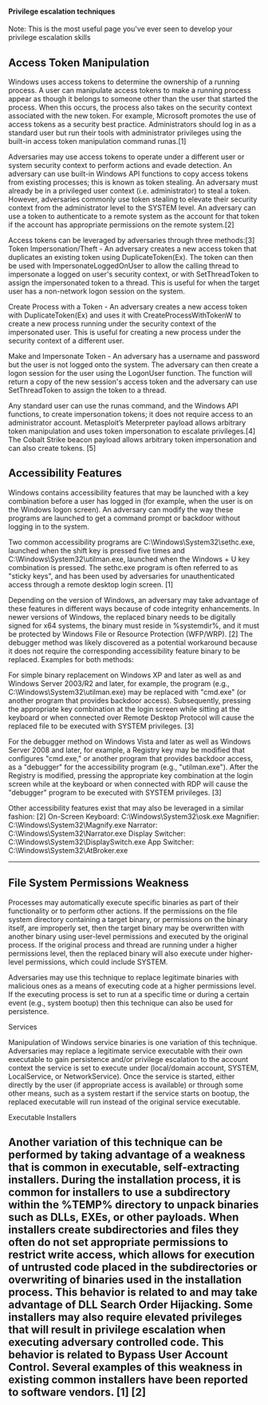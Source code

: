 #### Privilege escalation techniques

Note: This is the most useful page you've ever seen to develop your privilege escalation skills 


## Access Token Manipulation 
 Windows uses access tokens to determine the ownership of a running process. A user can manipulate access tokens to make a running process appear as though it belongs to someone other than the user that started the process. When this occurs, the process also takes on the security context associated with the new token. For example, Microsoft promotes the use of access tokens as a security best practice. Administrators should log in as a standard user but run their tools with administrator privileges using the built-in access token manipulation command runas.[1]
 
 Adversaries may use access tokens to operate under a different user or system security context to perform actions and evade detection. An adversary can use built-in Windows API functions to copy access tokens from existing processes; this is known as token stealing. An adversary must already be in a privileged user context (i.e. administrator) to steal a token. However, adversaries commonly use token stealing to elevate their security context from the administrator level to the SYSTEM level. An adversary can use a token to authenticate to a remote system as the account for that token if the account has appropriate permissions on the remote system.[2]
 
 Access tokens can be leveraged by adversaries through three methods:[3]
Token Impersonation/Theft - An adversary creates a new access token that duplicates an existing token using DuplicateToken(Ex). The token can then be used with ImpersonateLoggedOnUser to allow the calling thread to impersonate a logged on user's security context, or with SetThreadToken to assign the impersonated token to a thread. This is useful for when the target user has a non-network logon session on the system.


Create Process with a Token - An adversary creates a new access token with DuplicateToken(Ex) and uses it with CreateProcessWithTokenW to create a new process running under the security context of the impersonated user. This is useful for creating a new process under the security context of a different user.

Make and Impersonate Token - An adversary has a username and password but the user is not logged onto the system. The adversary can then create a logon session for the user using the LogonUser function. The function will return a copy of the new session's access token and the adversary can use SetThreadToken to assign the token to a thread.

Any standard user can use the runas command, and the Windows API functions, to create impersonation tokens; it does not require access to an administrator account.
Metasploit’s Meterpreter payload allows arbitrary token manipulation and uses token impersonation to escalate privileges.[4] The Cobalt Strike beacon payload allows arbitrary token impersonation and can also create tokens. [5]



## Accessibility Features 
 Windows contains accessibility features that may be launched with a key combination before a user has logged in (for example, when the user is on the Windows logon screen). An adversary can modify the way these programs are launched to get a command prompt or backdoor without logging in to the system.
 
Two common accessibility programs are C:\Windows\System32\sethc.exe, launched when the shift key is pressed five times and C:\Windows\System32\utilman.exe, launched when the Windows + U key combination is pressed. The sethc.exe program is often referred to as "sticky keys", and has been used by adversaries for unauthenticated access through a remote desktop login screen. [1]

Depending on the version of Windows, an adversary may take advantage of these features in different ways because of code integrity enhancements. In newer versions of Windows, the replaced binary needs to be digitally signed for x64 systems, the binary must reside in %systemdir%\, and it must be protected by Windows File or Resource Protection (WFP/WRP). [2] The debugger method was likely discovered as a potential workaround because it does not require the corresponding accessibility feature binary to be replaced. Examples for both methods:

For simple binary replacement on Windows XP and later as well as and Windows Server 2003/R2 and later, for example, the program (e.g., C:\Windows\System32\utilman.exe) may be replaced with "cmd.exe" (or another program that provides backdoor access). Subsequently, pressing the appropriate key combination at the login screen while sitting at the keyboard or when connected over Remote Desktop Protocol will cause the replaced file to be executed with SYSTEM privileges. [3]

For the debugger method on Windows Vista and later as well as Windows Server 2008 and later, for example, a Registry key may be modified that configures "cmd.exe," or another program that provides backdoor access, as a "debugger" for the accessibility program (e.g., "utilman.exe"). After the Registry is modified, pressing the appropriate key combination at the login screen while at the keyboard or when connected with RDP will cause the "debugger" program to be executed with SYSTEM privileges. [3]

Other accessibility features exist that may also be leveraged in a similar fashion: [2]
On-Screen Keyboard: C:\Windows\System32\osk.exe
Magnifier: C:\Windows\System32\Magnify.exe
Narrator: C:\Windows\System32\Narrator.exe
Display Switcher: C:\Windows\System32\DisplaySwitch.exe
App Switcher: C:\Windows\System32\AtBroker.exe


-------------------------------------------------------------------------------------------------


## File System Permissions Weakness 
Processes may automatically execute specific binaries as part of their functionality or to perform other actions. If the permissions on the file system directory containing a target binary, or permissions on the binary itself, are improperly set, then the target binary may be overwritten with another binary using user-level permissions and executed by the original process. If the original process and thread are running under a higher permissions level, then the replaced binary will also execute under higher-level permissions, which could include SYSTEM.

Adversaries may use this technique to replace legitimate binaries with malicious ones as a means of executing code at a higher permissions level. If the executing process is set to run at a specific time or during a certain event (e.g., system bootup) then this technique can also be used for persistence.


Services

Manipulation of Windows service binaries is one variation of this technique. Adversaries may replace a legitimate service executable with their own executable to gain persistence and/or privilege escalation to the account context the service is set to execute under (local/domain account, SYSTEM, LocalService, or NetworkService). Once the service is started, either directly by the user (if appropriate access is available) or through some other means, such as a system restart if the service starts on bootup, the replaced executable will run instead of the original service executable.



Executable Installers

Another variation of this technique can be performed by taking advantage of a weakness that is common in executable, self-extracting installers. During the installation process, it is common for installers to use a subdirectory within the %TEMP% directory to unpack binaries such as DLLs, EXEs, or other payloads. When installers create subdirectories and files they often do not set appropriate permissions to restrict write access, which allows for execution of untrusted code placed in the subdirectories or overwriting of binaries used in the installation process. This behavior is related to and may take advantage of DLL Search Order Hijacking. Some installers may also require elevated privileges that will result in privilege escalation when executing adversary controlled code. This behavior is related to Bypass User Account Control. Several examples of this weakness in existing common installers have been reported to software vendors. [1] [2]
----------------------------------------------------------------
